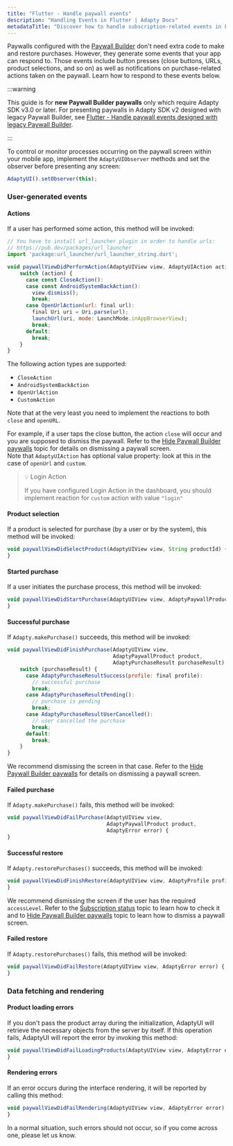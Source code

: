 ```yaml
---
title: "Flutter - Handle paywall events"
description: "Handling Events in Flutter | Adapty Docs"
metadataTitle: "Discover how to handle subscription-related events in Flutter using Adapty to track user interactions effectively."
---
```


Paywalls configured with the [Paywall Builder](adapty-paywall-builder-legacy) don't need extra code to make and restore purchases. However, they generate some events that your app can respond to. Those events include button presses (close buttons, URLs, product selections, and so on) as well as notifications on purchase-related actions taken on the paywall. Learn how to respond to these events below.

:::warning

This guide is for **new Paywall Builder paywalls** only which require Adapty SDK v3.0 or later. For presenting paywalls in Adapty SDK v2 designed with legacy Paywall Builder, see [Flutter - Handle paywall events designed with legacy Paywall Builder](flutter-handling-events-legacy).

:::

To control or monitor processes occurring on the paywall screen within your mobile app, implement the `AdaptyUIObserver` methods and set the observer before presenting any screen:

```javascript showLineNumbers title="Flutter"
AdaptyUI().setObserver(this);
```

### User-generated events

#### Actions

If a user has performed some action, this method will be invoked:

```javascript showLineNumbers title="Flutter"
// You have to install url_launcher plugin in order to handle urls:
// https://pub.dev/packages/url_launcher
import 'package:url_launcher/url_launcher_string.dart'; 

void paywallViewDidPerformAction(AdaptyUIView view, AdaptyUIAction action) {
    switch (action) {
      case const CloseAction():
      case const AndroidSystemBackAction():
        view.dismiss();
        break;
      case OpenUrlAction(url: final url):
        final Uri uri = Uri.parse(url);
        launchUrl(uri, mode: LaunchMode.inAppBrowserView);
        break;
      default:
        break;
    }
}
```

The following action types are supported:

- `CloseAction`
- `AndroidSystemBackAction`
- `OpenUrlAction`
- `CustomAction`

Note that at the very least you need to implement the reactions to both `close` and `openURL`.

For example, if a user taps the close button, the action `close` will occur and you are supposed to dismiss the paywall. Refer to the [Hide Paywall Builder paywalls](hide-paywall-builder-paywalls) topic for details on dismissing a paywall screen.  
Note that `AdaptyUIAction` has optional value property: look at this in the case of `openUrl` and `custom`.

> 💡 Login Action
> 
> If you have configured Login Action in the dashboard, you should implement reaction for `custom` action with value `"login"`

#### Product selection

If a product is selected for purchase (by a user or by the system), this method will be invoked:

```javascript showLineNumbers title="Flutter"
void paywallViewDidSelectProduct(AdaptyUIView view, String productId) {
}
```

#### Started purchase

If a user initiates the purchase process, this method will be invoked:

```javascript showLineNumbers title="Flutter"
void paywallViewDidStartPurchase(AdaptyUIView view, AdaptyPaywallProduct product) {
}
```

#### Successful purchase

If `Adapty.makePurchase()` succeeds, this method will be invoked:

```javascript showLineNumbers title="Flutter"
void paywallViewDidFinishPurchase(AdaptyUIView view, 
                                  AdaptyPaywallProduct product, 
                                  AdaptyPurchaseResult purchaseResult) {
    switch (purchaseResult) {
      case AdaptyPurchaseResultSuccess(profile: final profile):
        // successful purchase
        break;
      case AdaptyPurchaseResultPending():
        // purchase is pending
        break;
      case AdaptyPurchaseResultUserCancelled():
        // user cancelled the purchase
        break;
      default:
        break;
    }
}
```

We recommend dismissing the screen in that case. Refer to the [Hide Paywall Builder paywalls](hide-paywall-builder-paywalls) for details on dismissing a paywall screen.

#### Failed purchase

If `Adapty.makePurchase()` fails, this method will be invoked:

```javascript showLineNumbers title="Flutter"
void paywallViewDidFailPurchase(AdaptyUIView view, 
                                AdaptyPaywallProduct product, 
                                AdaptyError error) {
}
```

#### Successful restore

If `Adapty.restorePurchases()` succeeds, this method will be invoked:

```javascript showLineNumbers title="Flutter"
void paywallViewDidFinishRestore(AdaptyUIView view, AdaptyProfile profile) {
}
```

We recommend dismissing the screen if the user has the required `accessLevel`. Refer to the [Subscription status](subscription-status) topic to learn how to check it and to [Hide Paywall Builder paywalls](hide-paywall-builder-paywalls) topic to learn how to dismiss a paywall screen.

#### Failed restore

If `Adapty.restorePurchases()` fails, this method will be invoked:

```javascript showLineNumbers title="Flutter"
void paywallViewDidFailRestore(AdaptyUIView view, AdaptyError error) {
}
```

### Data fetching and rendering

#### Product loading errors

If you don't pass the product array during the initialization, AdaptyUI will retrieve the necessary objects from the server by itself. If this operation fails, AdaptyUI will report the error by invoking this method:

```javascript showLineNumbers title="Flutter"
void paywallViewDidFailLoadingProducts(AdaptyUIView view, AdaptyError error) {
}
```

#### Rendering errors

If an error occurs during the interface rendering, it will be reported by calling this method:

```javascript showLineNumbers title="Flutter"
void paywallViewDidFailRendering(AdaptyUIView view, AdaptyError error) {
}
```

In a normal situation, such errors should not occur, so if you come across one, please let us know.